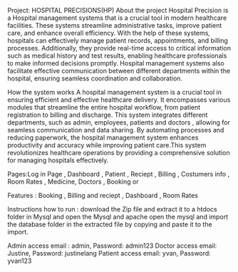 Project: HOSPITAL PRECISIONS(HP)
About the project Hospital Precision is a Hospital management systems that is a crucial tool in modern healthcare facilities. These systems streamline administrative tasks, improve patient care, and enhance overall efficiency. With the help of these systems, hospitals can effectively manage patient records, appointments, and billing processes. Additionally, they provide real-time access to critical information such as medical history and test results, enabling healthcare professionals to make informed decisions promptly. Hospital management systems also facilitate effective communication between different departments within the hospital, ensuring seamless coordination and collaboration.

How the system works A hospital management system is a crucial tool in ensuring efficient and effective healthcare delivery. It encompasses various modules that streamline the entire hospital workflow, from patient registration to billing and discharge. This system integrates different departments, such as admin, employees,  patients and doctors , allowing for seamless communication and data sharing. By automating processes and reducing paperwork, the hospital management system enhances productivity and accuracy while improving patient care.This system revolutionizes healthcare operations by providing a comprehensive solution for managing hospitals effectively.

Pages:Log in Page , Dashboard , Patient , Reciept , Billing , Costumers info , Room Rates , Medicine, Doctors , Booking or 

Features : Booking , Billing and reciept , Dashboard , Room Rates

Instructions how to run : download the Zip file and extract it to a htdocs folder in Mysql and open the Mysql and apache open the mysql and import the database folder in the extracted file by copying and paste it to the import.


Admin access email : admin, Password: admin123
Doctor access email: Justine, Password: justinelang
Patient access email: yvan, Password: yvan123

